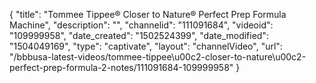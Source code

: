 {
    "title": "Tommee Tippee&reg; Closer to Nature&reg; Perfect Prep Formula Machine",
    "description": "",
    "channelid": "111091684",
    "videoid": "109999958",
    "date_created": "1502524399",
    "date_modified": "1504049169",
    "type": "captivate",
    "layout": "channelVideo",
    "url": "\/bbbusa-latest-videos\/tommee-tippee\u00c2-closer-to-nature\u00c2-perfect-prep-formula-2-notes\/111091684-109999958"
}